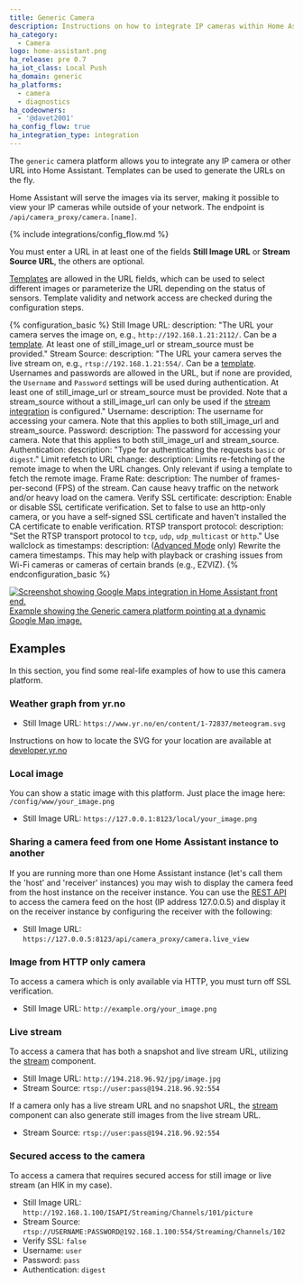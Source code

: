 ```yaml
---
title: Generic Camera
description: Instructions on how to integrate IP cameras within Home Assistant.
ha_category:
  - Camera
logo: home-assistant.png
ha_release: pre 0.7
ha_iot_class: Local Push
ha_domain: generic
ha_platforms:
  - camera
  - diagnostics
ha_codeowners:
  - '@davet2001'
ha_config_flow: true
ha_integration_type: integration
---
```


The `generic` camera platform allows you to integrate any IP camera or other URL into Home Assistant. Templates can be used to generate the URLs on the fly.

Home Assistant will serve the images via its server, making it possible to view your IP cameras while outside of your network. The endpoint is `/api/camera_proxy/camera.[name]`.

{% include integrations/config_flow.md %}

You must enter a URL in at least one of the fields **Still Image URL** or **Stream Source URL**, the others are optional.

[Templates](/topics/templating/) are allowed in the URL fields, which can be used to select different images or parameterize the URL depending on the status of sensors.  Template validity and network access are checked during the configuration steps.

{% configuration_basic %}
Still Image URL:
  description: "The URL your camera serves the image on, e.g., `http://192.168.1.21:2112/`. Can be a [template](/topics/templating/). At least one of still_image_url or stream_source must be provided."
Stream Source:
  description: "The URL your camera serves the live stream on, e.g., `rtsp://192.168.1.21:554/`. Can be a [template](/topics/templating/). Usernames and passwords are allowed in the URL, but if none are provided, the `Username` and `Password` settings will be used during authentication.  At least one of still_image_url or stream_source must be provided. Note that a stream_source without a still_image_url can only be used if the [stream integration](/integrations/stream/) is configured."
Username:
  description: The username for accessing your camera. Note that this applies to both still_image_url and stream_source.
Password:
  description: The password for accessing your camera. Note that this applies to both still_image_url and stream_source.
Authentication:
  description: "Type for authenticating the requests `basic` or `digest`."
Limit refetch to URL change:
  description: Limits re-fetching of the remote image to when the URL changes. Only relevant if using a template to fetch the remote image.
Frame Rate:
  description: The number of frames-per-second (FPS) of the stream. Can cause heavy traffic on the network and/or heavy load on the camera.
Verify SSL certificate:
  description: Enable or disable SSL certificate verification. Set to false to use an http-only camera, or you have a self-signed SSL certificate and haven't installed the CA certificate to enable verification.
RTSP transport protocol:
  description: "Set the RTSP transport protocol to `tcp`, `udp`, `udp_multicast` or `http`."
Use wallclock as timestamps:
  description: ([Advanced Mode](/blog/2019/07/17/release-96/#advanced-mode) only) Rewrite the camera timestamps. This may help with playback or crashing issues from Wi-Fi cameras or cameras of certain brands (e.g., EZVIZ).
{% endconfiguration_basic %}

<p class='img'>
  <a href='/examples/google_maps_card/'>
    <img src='/images/integrations/camera/generic-google-maps.png' alt='Screenshot showing Google Maps integration in Home Assistant front end.'>
    Example showing the Generic camera platform pointing at a dynamic Google Map image.
  </a>
</p>

## Examples

In this section, you find some real-life examples of how to use this camera platform.

### Weather graph from yr.no

- Still Image URL: `https://www.yr.no/en/content/1-72837/meteogram.svg`

Instructions on how to locate the SVG for your location are available at [developer.yr.no](https://developer.yr.no/doc/guides/deprecating-old-widgets/)

### Local image

You can show a static image with this platform. Just place the image here: `/config/www/your_image.png`

- Still Image URL: `https://127.0.0.1:8123/local/your_image.png`

### Sharing a camera feed from one Home Assistant instance to another

If you are running more than one Home Assistant instance (let's call them the 'host' and 'receiver' instances) you may wish to display the camera feed from the host instance on the receiver instance. You can use the [REST API](https://developers.home-assistant.io/docs/api/rest/#get-apicamera_proxycameraentity_id) to access the camera feed on the host (IP address 127.0.0.5) and display it on the receiver instance by configuring the receiver with the following:

- Still Image URL: `https://127.0.0.5:8123/api/camera_proxy/camera.live_view`

### Image from HTTP only camera

To access a camera which is only available via HTTP, you must turn off SSL verification.

- Still Image URL: `http://example.org/your_image.png`

### Live stream

To access a camera that has both a snapshot and live stream URL, utilizing the [stream](/integrations/stream/) component.

- Still Image URL: `http://194.218.96.92/jpg/image.jpg`
- Stream Source: `rtsp://user:pass@194.218.96.92:554`

If a camera only has a live stream URL and no snapshot URL, the [stream](/integrations/stream/) component can also generate still images from the live stream URL.

- Stream Source: `rtsp://user:pass@194.218.96.92:554`

### Secured access to the camera

To access a camera that requires secured access for still image or live stream (an HIK in my case).

- Still Image URL: `http://192.168.1.100/ISAPI/Streaming/Channels/101/picture`
- Stream Source: `rtsp://USERNAME:PASSWORD@192.168.1.100:554/Streaming/Channels/102`
- Verify SSL: `false`
- Username: `user`
- Password: `pass`
- Authentication: `digest`
